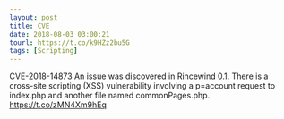 ```yaml
---
layout: post
title: CVE
date: 2018-08-03 03:00:21
tourl: https://t.co/k9HZz2bu5G
tags: [Scripting]
---
```

CVE-2018-14873 An issue was discovered in Rincewind 0.1. There is a cross-site scripting (XSS) vulnerability involving a p=account request to index.php and another file named commonPages.php.  https://t.co/zMN4Xm9hEq